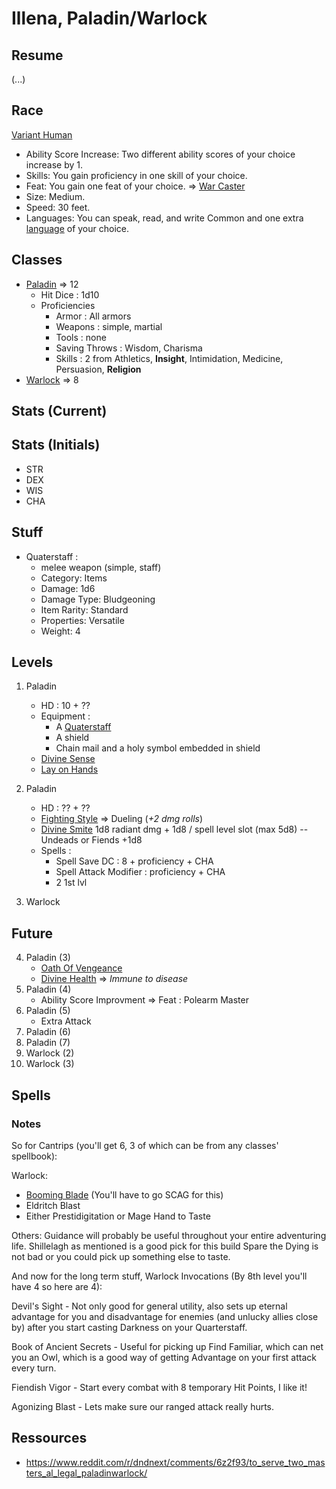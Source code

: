 # Illena, Paladin/Warlock

## Resume

(...)

## Race 

[Variant Human](http://http://dnd5e.wikia.com/wiki/Human)

* Ability Score Increase: Two different ability scores of your choice increase by 1.
* Skills: You gain proficiency in one skill of your choice.
* Feat: You gain one feat of your choice. => [War Caster](http://dnd5e.wikia.com/wiki/Feats)
* Size: Medium.
* Speed: 30 feet.
* Languages: You can speak, read, and write Common and one extra [language](http://dnd5e.wikia.com/wiki/Languages) of your choice.

## Classes

* [Paladin](http://dnd5e.wikia.com/wiki/Paladin) => 12
    * Hit Dice : 1d10
    * Proficiencies
        * Armor : All armors
        * Weapons : simple, martial
        * Tools : none
        * Saving Throws : Wisdom, Charisma
        * Skills : 2 from Athletics, **Insight**, Intimidation, Medicine, Persuasion, **Religion**
* [Warlock](http://dnd5e.wikia.com/wiki/Warlock) => 8

## Stats (Current)


## Stats (Initials)

* STR
* DEX
* WIS
* CHA

## Stuff

* Quaterstaff :
    * melee weapon (simple, staff)
    * Category: Items
    * Damage: 1d6
    * Damage Type: Bludgeoning
    * Item Rarity: Standard
    * Properties: Versatile
    * Weight: 4

## Levels

1. Paladin
    * HD : 10 + ??
    * Equipment :
        * A [Quaterstaff](https://roll20.net/compendium/dnd5e/Items:Quarterstaff/#h-Quarterstaff)
        * A shield
        * Chain mail and a holy symbol embedded in shield
    * [Divine Sense](http://dnd5e.wikia.com/wiki/Paladin#Divine_Sense)
    * [Lay on Hands](http://dnd5e.wikia.com/wiki/Paladin#Lay_on_Hands)
2. Paladin
    * HD : ?? + ??
    * [Fighting Style](http://dnd5e.wikia.com/wiki/Paladin#Fighting_Style) => Dueling (*+2 dmg rolls*)
    * [Divine Smite](http://dnd5e.wikia.com/wiki/Paladin#Divine_Smite) 1d8 radiant dmg + 1d8 / spell level slot (max 5d8) -- Undeads or Fiends +1d8
    * Spells : 
        * Spell Save DC : 8 + proficiency + CHA
        * Spell Attack Modifier : proficiency + CHA
        * 2 1st lvl

3. Warlock

## Future

4. Paladin (3)
    * [Oath Of Vengeance](http://dnd5e.wikia.com/wiki/Paladin#Oath_of_Vengeance)
    * [Divine Health](http://dnd5e.wikia.com/wiki/Paladin#Divine_Health) => *Immune to disease*
5. Paladin (4)
    * Ability Score Improvment => Feat : Polearm Master
6. Paladin (5)
    * Extra Attack
7. Paladin (6)
8. Paladin (7)
9. Warlock (2)
10. Warlock (3)

## Spells 

### Notes

So for Cantrips (you'll get 6, 3 of which can be from any classes' spellbook):

Warlock: 
* [Booming Blade](http://dnd5e.wikia.com/wiki/Booming_Blade) (You'll have to go SCAG for this) 
* Eldritch Blast 
* Either Prestidigitation or Mage Hand to Taste

Others: Guidance will probably be useful throughout your entire adventuring life. Shillelagh as mentioned is a good pick for this build Spare the Dying is not bad or you could pick up something else to taste.

And now for the long term stuff, Warlock Invocations (By 8th level you'll have 4 so here are 4):

Devil's Sight - Not only good for general utility, also sets up eternal advantage for you and disadvantage for enemies (and unlucky allies close by) after you start casting Darkness on your Quarterstaff. 

Book of Ancient Secrets - Useful for picking up Find Familiar, which can net you an Owl, which is a good way of getting Advantage on your first attack every turn. 

Fiendish Vigor - Start every combat with 8 temporary Hit Points, I like it! 

Agonizing Blast - Lets make sure our ranged attack really hurts.

## Ressources

* https://www.reddit.com/r/dndnext/comments/6z2f93/to_serve_two_masters_al_legal_paladinwarlock/